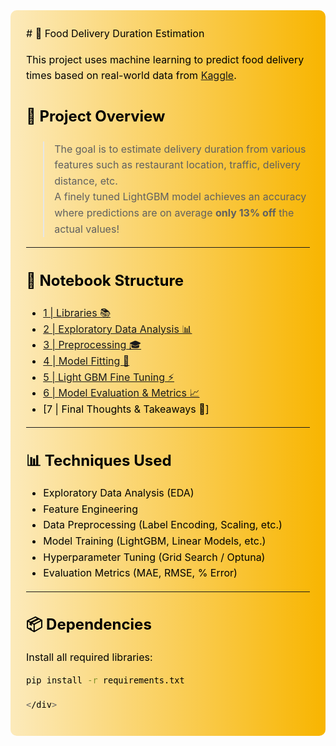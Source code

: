 <div style="background: linear-gradient(to right, #fceabb, #f8b500); padding: 25px; text-align: left; border-radius: 10px; color: black; font-size: 16px; line-height: 1.6;">
# 🍔 Food Delivery Duration Estimation

This project uses machine learning to predict food delivery times based on real-world data from [Kaggle]([https://www.kaggle.com/datasets/](https://www.kaggle.com/datasets/gauravmalik26/food-delivery-dataset)).

## 🚀 Project Overview

> The goal is to estimate delivery duration from various features such as restaurant location, traffic, delivery distance, etc.  
> A finely tuned LightGBM model achieves an accuracy where predictions are on average **only 13% off** the actual values!

---

## 📁 Notebook Structure

* [1 | Libraries 📚](#lib)  
* [2 | Exploratory Data Analysis 📊](#data)  
* [3 | Preprocessing 🎓](#preprocessing)  
* [4 | Model Fitting 🧠](#model)  
* [5 | Light GBM Fine Tuning ⚡](#tune)  
* [6 | Model Evaluation & Metrics 📈](#metrics)  
* [7 | Final Thoughts & Takeaways 📝]

---

## 📊 Techniques Used

- Exploratory Data Analysis (EDA)
- Feature Engineering
- Data Preprocessing (Label Encoding, Scaling, etc.)
- Model Training (LightGBM, Linear Models, etc.)
- Hyperparameter Tuning (Grid Search / Optuna)
- Evaluation Metrics (MAE, RMSE, % Error)

---

## 📦 Dependencies

Install all required libraries:

```bash
pip install -r requirements.txt

</div>
